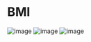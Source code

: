 # BMI
![image](https://user-images.githubusercontent.com/82826976/225614503-77ff6d17-f065-4193-825d-04060d2189a3.png)
![image](https://user-images.githubusercontent.com/82826976/225614657-9ffd2d95-bf94-49d3-bd86-33a3075d1254.png)
![image](https://user-images.githubusercontent.com/82826976/225614826-5b1246b3-8363-4c4f-898c-34473451550b.png)


